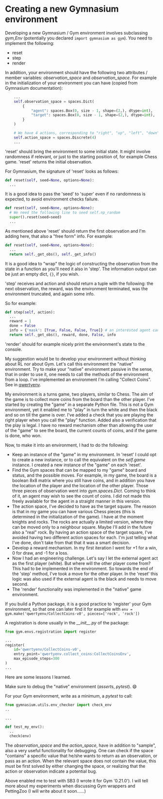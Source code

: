 # Creating a new Gymnasium environment

Developing a new Gymnasium / Gym environment involves subclassing *gym,Env* (potentially you declared ```import gymnasium as gym```). You need to implement the following:

- reset
- step
- render

In addition, your environment should have the following two attributes / member variables: *observation_space* and *observation_space*. For example in the initialization of your environment you can have (copied from Gymnasium documentation):

``` py
    ...
    self.observation_space = spaces.Dict(
        {
            "agent": spaces.Box(0, size - 1, shape=(2,), dtype=int),
            "target": spaces.Box(0, size - 1, shape=(2,), dtype=int),
        }
    )

    # We have 4 actions, corresponding to "right", "up", "left", "down"
    self.action_space = spaces.Discrete(4)
    ...
```

'reset' should bring the environment to some initial state. It might involve randomness if relevant, or just to the starting position of, for example Chess game. 'reset' returns the initial observation.

For Gymnasium, the signature of 'reset' looks as follows:

``` py
def reset(self, seed=None, options=None):
  ...
```

It is a good idea to pass the 'seed' to 'super' even if no randomness is expected, to avoid environment checks failure.

``` py
def reset(self, seed=None, options=None):
  # We need the following line to seed self.np_random
  super().reset(seed=seed)
  ...
```

As mentioned above 'reset' should return the first observation and I'm adding here, that also a "free form" info.
For example:

``` py
def reset(self, seed=None, options=None):
  ...
  return self._get_obs(), self._get_info()
```

It is a good idea to "wrap" the logic of constructing the observation from the state in a function as you'll need it also in 'step'. The information output can be just an empty dict, ```{}```, if you wish.

'step' receives and action and should return a tuple with the following: the next observation, the reward, was the environment terminated, was the environment truncated, and again some info.

So for example:

``` py
def step(self, action):
  ...
  reward = 1
  done = False
  info = {'mask': [True, False, False, True]} # an interested agent can use this mask to avoid illegal moves
  return self._get_obs(), reward, done, False, info
```

'render' should for example nicely print the environment's state to the console.

My suggestion would be to develop your environment without thinking about RL nor about Gym. Let's call this environment the "native" environment.
Try to make your "native" environment passive in the sense, that in order to use it, one needs to call the methods of the environment from a loop. I've implemented an environment I'm calling "Collect Coins". See in [qwertyenv](https://github.com/zbenmo/qwertyenv).

My environment is a turns game, two players, similar to Chess. The aim of the game is to collect more coins from the board than the other player. I've started by creating the "game" in a separate Python file. This is not a Gym environment, yet it enabled me to "play" in turn the white and then the black and so on till the game is over. I've added a check that you are playing the right player when you call the "play" function. Added also a verification that the play is legal. I have no reward mechanism other than allowing the user of the "game" to see the board, the current counts of coins, and if the game is done, who won.

Now, to make it into an environment, I had to do the following:

- Keep an instance of the "game" in my environment. In 'reset' I could opt to create a new instance, or to call the equivalent on the *self.game* instance. I created a new instance of the "game" on each 'reset'.
- Find the Gym spaces that can be mapped to my "game" board and status, and the possible moves. For example, in my game, the board is a boolean 8x8 matrix where you still have coins, and in addition you have the location of the player and the location of the other player. Those three pieces of observation went into *gym.spaces.Dict*. Coming to think of it, an agent may wish to see the count of coins. I did not made this freely available for the agent in a straight manner in this version.
- The action space, I've decided to have as the target square. The reason is that in my game you can have various Chess pieces (this is determined in the initialization of the game). I have at the moment knights and rocks. The rocks are actually a limited version, where they can be moved only to a neighbour square. Maybe I'll add in the future also a "real" rock. By having an action space of the target square, I've avoided having two different action spaces for each. I'm just telling what I've done, don't take from that that it was a smart decision.  
- Develop a reward mechanism. In my first iteration I went for +1 for a win, 0 for draw, and -1 for a loss. 
- Now I had an engineering challenge. Let's say I let the external agent act as the first player (white). But where will the other player come from? This had to be implemented in the environment. So towards the end of the 'step' method, I've took a move for the other player. In the 'reset' this logic was also used if the external agent is the black and needs to move second.
- The 'render' functionality was implemented in the "native" game environment.

If you build a Python package, it is a good practice to 'register' your Gym environment, so that one can later find it for example with ```env =  gym.make('qwertyenv/CollectCoins-v0', pieces=['rock', 'rock'])```

A registration is done usually in the *\_\_init\_\_.py* of the package:

``` py
from gym.envs.registration import register

...
register(
    id='qwertyenv/CollectCoins-v0',
    entry_point='qwertyenv.collect_coins:CollectCoinsEnv',
    max_episode_steps=300
)
...
```

Here are some lessons I learned.

Make sure to debug the "native" environment (*assert*s, *pytest*). :smile:

For your Gym environment, write as a minimum, a *pytest* to call:

``` py
from gymnasium.utils.env_checker import check_env
..

...

def test_my_env():
  ..
  check(env)
```

The *observation_space* and the *action_space*, have in addition to "sample", also a very useful functionality for debugging. One can check if the space "contains" a specific value that he/she wants to return as an observation, or pass as an action. When the relevant space does not contain the value, this must be first solved by either changing the space, or realizing that the action or observation indicate a potential bug.

Above enabled me to test with SB3 (I wrote it for Gym '0.21.0'). I will tell more about my experiments when discussing Gym wrappers and PettingZoo (I will write about it soon......)
